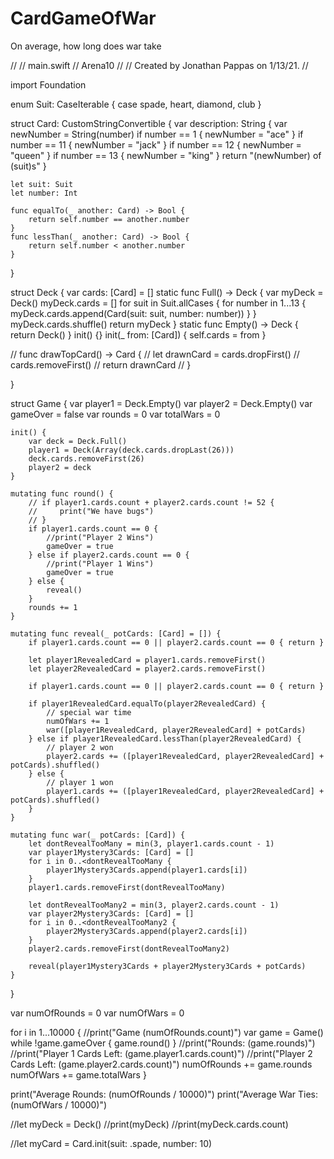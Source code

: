 # CardGameOfWar
On average, how long does war take

//
//  main.swift
//  Arena10
//
//  Created by Jonathan Pappas on 1/13/21.
//

import Foundation

enum Suit: CaseIterable { case spade, heart, diamond, club }

struct Card: CustomStringConvertible {
    var description: String {
        var newNumber = String(number)
        if number == 1 { newNumber = "ace" }
        if number == 11 { newNumber = "jack" }
        if number == 12 { newNumber = "queen" }
        if number == 13 { newNumber = "king" }
        return "\(newNumber) of \(suit)s"
    }
    
    let suit: Suit
    let number: Int
    
    func equalTo(_ another: Card) -> Bool {
        return self.number == another.number
    }
    func lessThan(_ another: Card) -> Bool {
        return self.number < another.number
    }
}

struct Deck {
    var cards: [Card] = []
    static func Full() -> Deck {
        var myDeck = Deck()
        myDeck.cards = []
        for suit in Suit.allCases {
            for number in 1...13 {
                myDeck.cards.append(Card(suit: suit, number: number))
            }
        }
        myDeck.cards.shuffle()
        return myDeck
    }
    static func Empty() -> Deck {
        return Deck()
    }
    init() {}
    init(_ from: [Card]) {
        self.cards = from
    }
    
//    func drawTopCard() -> Card {
//        let drawnCard = cards.dropFirst()
//        cards.removeFirst()
//        return drawnCard
//    }
    
}

struct Game {
    var player1 = Deck.Empty()
    var player2 = Deck.Empty()
    var gameOver = false
    var rounds = 0
    var totalWars = 0
    
    init() {
        var deck = Deck.Full()
        player1 = Deck(Array(deck.cards.dropLast(26)))
        deck.cards.removeFirst(26)
        player2 = deck
    }
    
    mutating func round() {
        // if player1.cards.count + player2.cards.count != 52 {
        //     print("We have bugs")
        // }
        if player1.cards.count == 0 {
            //print("Player 2 Wins")
            gameOver = true
        } else if player2.cards.count == 0 {
            //print("Player 1 Wins")
            gameOver = true
        } else {
            reveal()
        }
        rounds += 1
    }
    
    mutating func reveal(_ potCards: [Card] = []) {
        if player1.cards.count == 0 || player2.cards.count == 0 { return }
        
        let player1RevealedCard = player1.cards.removeFirst()
        let player2RevealedCard = player2.cards.removeFirst()
        
        if player1.cards.count == 0 || player2.cards.count == 0 { return }
        
        if player1RevealedCard.equalTo(player2RevealedCard) {
            // special war time
            numOfWars += 1
            war([player1RevealedCard, player2RevealedCard] + potCards)
        } else if player1RevealedCard.lessThan(player2RevealedCard) {
            // player 2 won
            player2.cards += ([player1RevealedCard, player2RevealedCard] + potCards).shuffled()
        } else {
            // player 1 won
            player1.cards += ([player1RevealedCard, player2RevealedCard] + potCards).shuffled()
        }
    }
    
    mutating func war(_ potCards: [Card]) {
        let dontRevealTooMany = min(3, player1.cards.count - 1)
        var player1Mystery3Cards: [Card] = []
        for i in 0..<dontRevealTooMany {
            player1Mystery3Cards.append(player1.cards[i])
        }
        player1.cards.removeFirst(dontRevealTooMany)
        
        let dontRevealTooMany2 = min(3, player2.cards.count - 1)
        var player2Mystery3Cards: [Card] = []
        for i in 0..<dontRevealTooMany2 {
            player2Mystery3Cards.append(player2.cards[i])
        }
        player2.cards.removeFirst(dontRevealTooMany2)
        
        reveal(player1Mystery3Cards + player2Mystery3Cards + potCards)
    }
    
    
}


var numOfRounds = 0
var numOfWars = 0

for i in 1...10000 {
    //print("Game \(numOfRounds.count)")
    var game = Game()
    while !game.gameOver {
        game.round()
    }
    //print("Rounds: \(game.rounds)")
    //print("Player 1 Cards Left: \(game.player1.cards.count)")
    //print("Player 2 Cards Left: \(game.player2.cards.count)")
    numOfRounds += game.rounds
    numOfWars += game.totalWars
}

print("Average Rounds: \(numOfRounds / 10000)")
print("Average War Ties: \(numOfWars / 10000)")


//let myDeck = Deck()
//print(myDeck)
//print(myDeck.cards.count)

//let myCard = Card.init(suit: .spade, number: 10)
